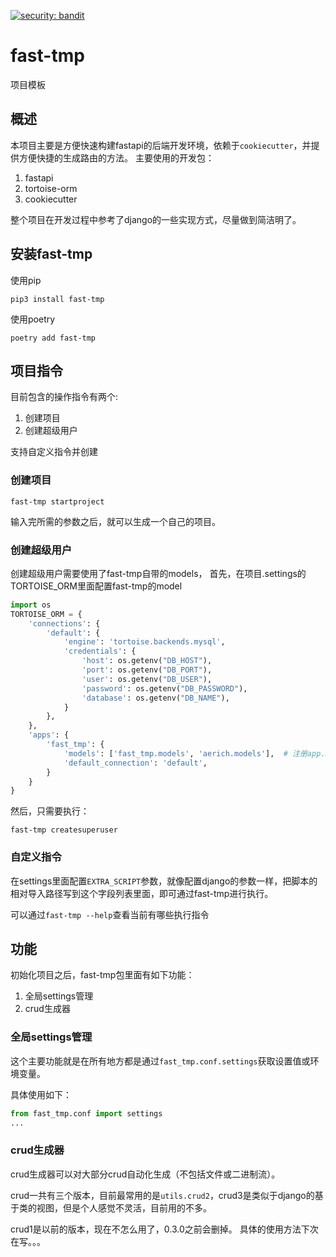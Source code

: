 [![security: bandit](https://img.shields.io/badge/security-bandit-yellow.svg)](https://github.com/PyCQA/bandit)

# fast-tmp

项目模板

## 概述
本项目主要是方便快速构建fastapi的后端开发环境，依赖于```cookiecutter```，并提供方便快捷的生成路由的方法。
主要使用的开发包：

1. fastapi
2. tortoise-orm
3. cookiecutter

整个项目在开发过程中参考了django的一些实现方式，尽量做到简洁明了。

## 安装fast-tmp
使用pip
```shell script
pip3 install fast-tmp
```
使用poetry
```shell script
poetry add fast-tmp
```
## 项目指令
目前包含的操作指令有两个:
1. 创建项目
2. 创建超级用户

支持自定义指令并创建

### 创建项目
```shell script
fast-tmp startproject
```
输入完所需的参数之后，就可以生成一个自己的项目。
### 创建超级用户
创建超级用户需要使用了fast-tmp自带的models，
首先，在项目.settings的TORTOISE_ORM里面配置fast-tmp的model
```python
import os
TORTOISE_ORM = {
    'connections': {
        'default': {
            'engine': 'tortoise.backends.mysql',
            'credentials': {
                'host': os.getenv("DB_HOST"),
                'port': os.getenv("DB_PORT"),
                'user': os.getenv("DB_USER"),
                'password': os.getenv("DB_PASSWORD"),
                'database': os.getenv("DB_NAME"),
            }
        },
    },
    'apps': {
        'fast_tmp': {
            'models': ['fast_tmp.models', 'aerich.models'],  # 注册app.models
            'default_connection': 'default',
        }
    }
}
```
然后，只需要执行：
```shell script
fast-tmp createsuperuser
```
### 自定义指令

在settings里面配置```EXTRA_SCRIPT```参数，就像配置django的参数一样，把脚本的相对导入路径写到这个字段列表里面，即可通过fast-tmp进行执行。

可以通过```fast-tmp --help```查看当前有哪些执行指令

## 功能
初始化项目之后，fast-tmp包里面有如下功能：
1. 全局settings管理
2. crud生成器

### 全局settings管理

这个主要功能就是在所有地方都是通过```fast_tmp.conf.settings```获取设置值或环境变量。

具体使用如下：
```python
from fast_tmp.conf import settings
...
```
### crud生成器
crud生成器可以对大部分crud自动化生成（不包括文件或二进制流）。

crud一共有三个版本，目前最常用的是```utils.crud2```，crud3是类似于django的基于类的视图，但是个人感觉不灵活，目前用的不多。

crud1是以前的版本，现在不怎么用了，0.3.0之前会删掉。
具体的使用方法下次在写。。。
